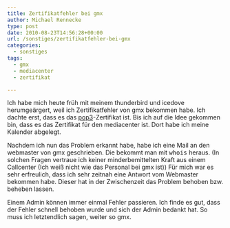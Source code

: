 ```yaml
---
title: Zertifikatfehler bei gmx
author: Michael Rennecke
type: post
date: 2010-08-23T14:56:28+00:00
url: /sonstiges/zertifikatfehler-bei-gmx
categories:
  - sonstiges
tags:
  - gmx
  - mediacenter
  - zertifikat

---
```

Ich habe mich heute früh mit meinem thunderbird und icedove herumgeärgert, weil ich Zertifikatfehler von gmx bekommen habe. Ich dachte erst, dass es das [pop3][1]-Zertifikat ist. Bis ich auf die Idee gekommen bin, dass es das Zertifikat für den mediacenter ist. Dort habe ich meine Kalender abgelegt. 

Nachdem ich nun das Problem erkannt habe, habe ich eine Mail an den webmaster von gmx geschrieben. Die bekommt man mit <tt>whois</tt> heraus. (In solchen Fragen vertraue ich keiner minderbemittelten Kraft aus einem Callcenter (Ich weiß nicht wie das Personal bei gmx ist)) Für mich war es sehr erfreulich, dass ich sehr zeitnah eine Antwort vom Webmaster bekommen habe. Dieser hat in der Zwischenzeit das Problem behoben bzw. beheben lassen. 

Einem Admin können immer einmal Fehler passieren. Ich finde es gut, dass der Fehler schnell behoben wurde und sich der Admin bedankt hat. So muss ich letztendlich sagen, weiter so gmx.

 [1]: http://tools.ietf.org/html/rfc1939